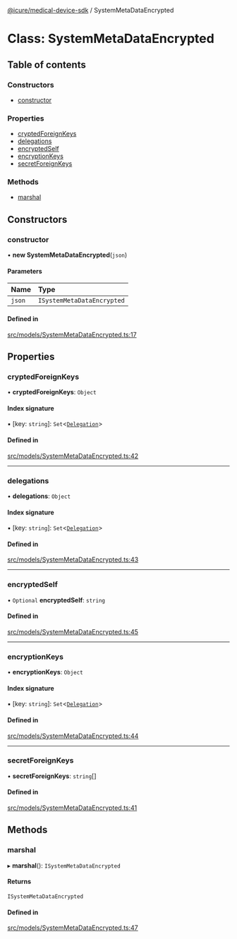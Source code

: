 [@icure/medical-device-sdk](../modules) / SystemMetaDataEncrypted

# Class: SystemMetaDataEncrypted

## Table of contents

### Constructors

- [constructor](SystemMetaDataEncrypted#constructor)

### Properties

- [cryptedForeignKeys](SystemMetaDataEncrypted#cryptedforeignkeys)
- [delegations](SystemMetaDataEncrypted#delegations)
- [encryptedSelf](SystemMetaDataEncrypted#encryptedself)
- [encryptionKeys](SystemMetaDataEncrypted#encryptionkeys)
- [secretForeignKeys](SystemMetaDataEncrypted#secretforeignkeys)

### Methods

- [marshal](SystemMetaDataEncrypted#marshal)

## Constructors

### constructor

• **new SystemMetaDataEncrypted**(`json`)

#### Parameters

| Name | Type |
| :------ | :------ |
| `json` | `ISystemMetaDataEncrypted` |

#### Defined in

[src/models/SystemMetaDataEncrypted.ts:17](https://github.com/icure/icure-medical-device-js-sdk/blob/95efac3/src/models/SystemMetaDataEncrypted.ts#L17)

## Properties

### cryptedForeignKeys

• **cryptedForeignKeys**: `Object`

#### Index signature

▪ [key: `string`]: `Set`<[`Delegation`](Delegation)\>

#### Defined in

[src/models/SystemMetaDataEncrypted.ts:42](https://github.com/icure/icure-medical-device-js-sdk/blob/95efac3/src/models/SystemMetaDataEncrypted.ts#L42)

___

### delegations

• **delegations**: `Object`

#### Index signature

▪ [key: `string`]: `Set`<[`Delegation`](Delegation)\>

#### Defined in

[src/models/SystemMetaDataEncrypted.ts:43](https://github.com/icure/icure-medical-device-js-sdk/blob/95efac3/src/models/SystemMetaDataEncrypted.ts#L43)

___

### encryptedSelf

• `Optional` **encryptedSelf**: `string`

#### Defined in

[src/models/SystemMetaDataEncrypted.ts:45](https://github.com/icure/icure-medical-device-js-sdk/blob/95efac3/src/models/SystemMetaDataEncrypted.ts#L45)

___

### encryptionKeys

• **encryptionKeys**: `Object`

#### Index signature

▪ [key: `string`]: `Set`<[`Delegation`](Delegation)\>

#### Defined in

[src/models/SystemMetaDataEncrypted.ts:44](https://github.com/icure/icure-medical-device-js-sdk/blob/95efac3/src/models/SystemMetaDataEncrypted.ts#L44)

___

### secretForeignKeys

• **secretForeignKeys**: `string`[]

#### Defined in

[src/models/SystemMetaDataEncrypted.ts:41](https://github.com/icure/icure-medical-device-js-sdk/blob/95efac3/src/models/SystemMetaDataEncrypted.ts#L41)

## Methods

### marshal

▸ **marshal**(): `ISystemMetaDataEncrypted`

#### Returns

`ISystemMetaDataEncrypted`

#### Defined in

[src/models/SystemMetaDataEncrypted.ts:47](https://github.com/icure/icure-medical-device-js-sdk/blob/95efac3/src/models/SystemMetaDataEncrypted.ts#L47)
